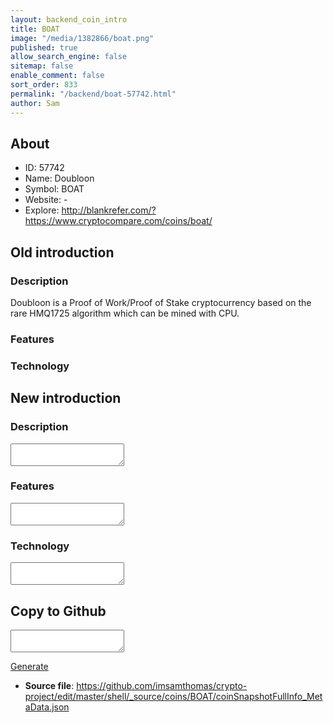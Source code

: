 ```yaml
---
layout: backend_coin_intro
title: BOAT
image: "/media/1382866/boat.png"
published: true
allow_search_engine: false
sitemap: false
enable_comment: false
sort_order: 833
permalink: "/backend/boat-57742.html"
author: Sam
---
```


## About

- ID: 57742
- Name: Doubloon
- Symbol: BOAT
- Website: -
- Explore: http://blankrefer.com/?https://www.cryptocompare.com/coins/boat/


## Old introduction

### Description

<p>Doubloon is a Proof of Work/Proof of Stake cryptocurrency based on the rare HMQ1725 algorithm which can be mined with CPU.</p>

### Features


### Technology




## New introduction


### Description
<textarea id="meta_description" name="description"></textarea>

### Features
<textarea id="meta_features" name="features"></textarea>

### Technology
<textarea id="meta_technology" name="technology"></textarea>


## Copy to Github

<textarea id="coinsnapshotfullinfo_metadata"></textarea>

<a href="#gen" onclick="generateMetaDatJson()">Generate</a>

- **Source file**: <a href="https://github.com/imsamthomas/crypto-project/edit/master/shell/_source/coins/BOAT/coinSnapshotFullInfo_MetaData.json">https://github.com/imsamthomas/crypto-project/edit/master/shell/_source/coins/BOAT/coinSnapshotFullInfo_MetaData.json</a>

